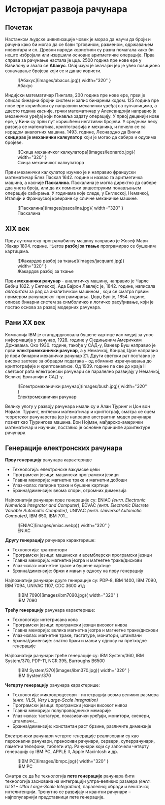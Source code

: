 # Историјат развоја рачунара

## Почетак

Настанком људске цивилизације човек је морао да научи да броји и рачуна како би
могао да се бави трговином, разменом, одржавањем инвентара и сл. Древни народи
користили су разна помагала како би нешто избројали или извршили основне
аритметичке операције. Прва справа за рачунање настала је цца. 2500 година пре
нове ере у Вавилону и звала се **Абакус**. Овај изум је значајан јер је увео
позиционо означавање бројева који се и данас користи.

<figure markdown>
  ![Абакус](images/abacus.jpg){ width="320" }
  <figcaption>Абакус</figcaption>
</figure>

Индијски математичар Пингала, 200 година пре нове ере, први је описао бинарни
бројни систем и запис бинарним кодом. 125 година пре нове ере коринћани су
направили механички уређај са зупчаницима, а двесто година касније, грчки
математичар у Александрији направио је механички уређај који понавља задату
операцију. У првој деценији нове ере, у Кини су први пут коришћени негативни
бројеви. У средњем веку развија се математика, криптографија и механика, и
почело се са израдом аналогних машина. 1493. године, Леонардно да Винчи
**скицирао је механички калкулатор** који је могао да сабира и одузима бројеве.

<figure markdown>
  ![Скица механичког калкулатора](images/leonardo.jpg){ width="320" }
  <figcaption>Скица механичког калкулатора</figcaption>
</figure>

Први механички калкулатор изумео је и направио француски математичар Блез
Паскал 1642. године и назвао га аритметичка машина, а касније **Паскалина**.
Паскалина је могла директно да сабере два унета броја, или да их помножи
вишеструким понављањем операције сабирања. У годинама које следе, у Енглеској,
Немачкој, Италији и Француској креиране су сличне механичке машине.

<figure markdown>
  ![Паскалина](images/pascalina.jpg){ width="320" }
  <figcaption>Паскалина</figcaption>
</figure>

## XIX век

Прву аутоматску програмабилну машину направио је Жозеф Мари Жакар 1804. године.
Његов **разбој за ткање** програмирао се бушеним картицама.

<figure markdown>
  ![Жакардов разбој за ткање](images/jacquard.jpg){ width="320" }
  <figcaption>Жакардов разбој за ткање</figcaption>
</figure>

Први **механички рачунар** - аналитичку машину, направио је Чарлс Бебиџ 1822. у
Енглеској. Ада Бајрон Лавлејс је, 1842. године, написала *алгоритам* за рад са
аналитичком машином , који се сматра првим примером рачунарског програмирања.
Џорџ Бул је, 1854. године, описао бинарни систем за симболичко и логичко
расуђивање, који је постао основа за развој модерних рачунара.

## Рани XX век

Компанија IBM је стандардизовала бушене картице као медиј за унос информација у
рачунар, 1928. године у Сједињеним Америчким Државама. Око 1930. године, такође
у САД-у, Ваневр Буш направио је први **електромеханички рачунар**, а у
Немачкој, Конрад Цузе направио је први бинарни механички рачунар Z1. Други
светски рат поставио је високе захтеве за обрадом података – од обимних
израчунавања до криптографије и криптоанализе. Од 1939. године па све до краја
II светског рата електронски рачунари се паралелно развијају у Немачкој,
Великој Британији и САД-у.

<figure markdown>
  ![Eлектромеханички рачунар](images/bush.jpg){ width="320" }
  <figcaption>Eлектромеханички рачунар</figcaption>
</figure>

Велику улогу у развоју рачунара имали су и Алан Тјуринг и Џон вон Нојман.
Тјуринг, енглески математичар и криптограф, сматра се оцем теоретског
рачунарства јер је направио апстрактни модел рачунара познат као Тјурингова
машина. Вон Нојман, мађарско-амерички математичар и научник, поставио је
основне принципе архитектуре рачунара.

## Генерације електронских рачунара

**Прву генерацију** рачунара карактерише

- Технологија: електронске вакумске цеви
- Програмски језици: машински програмски језици
- Главна меморија: магнетне траке и магнетни добоши
- Улаз-излаз: папирне траке и бушене картице
- Брзина/димензије: веома спори, огромних димензија

Најпознатији рачунари прве генерације су: ENIAC *(енгл. Electronic Numerical
Integrator and Computer)*, EDVAC *(енгл. Electronic Discrete Variable Automatic
Computer)*, UNIVAC *(енгл. Universal Automatic Computer)*, IBM 650, IBM 701…

<figure markdown>
  ![ENIAC](images/eniac.webp){ width="320" }
  <figcaption>ENIAC</figcaption>
</figure>

**Другу генерацију** рачунара карактерише:

- Технологија: транзистори
- Програмски језици: машински и асемблерски програмски језици
- Главна меморија: магнетна језгра и магнетне траке/дискови
- Улаз-излаз: магнетне траке и бушене картице
- Брзина/димензије: бржи и мањи у односу на прву генерацију

Најпознатији рачунари друге генерације су: PDP-8, IBM 1400, IBM 7090, IBM 7094,
UNIVAC 1107, CDC 3600 итд

<figure markdown>
  ![IBM 7090](images/ibm7090.jpg){ width="320" }
  <figcaption>IBM 7090</figcaption>
</figure>

**Трећу генерацију** рачунара карактерише:

- Технологија: интегрисана кола
- Програмски језици: програмски језици високог нивоа
- Главна меморија: велика магнетна језгра и магнетне траке/дискови
- Улаз-излаз: магнетне траке, тастатуре, монитори, штампачи
- Брзина/димензије: знатно бржи и мањи у односу на претходне генерације

Најпознатији рачунари треће генерације су: IBM System/360, IBM System/370,
PDP-11, NCR 395, Burroughs B6500

<figure markdown>
  ![IBM System/370](images/ibm370.jpg){ width="320" }
  <figcaption>IBM System/370</figcaption>
</figure>

**Четврту генерацију** рачунара карактерише:

- Технологија: микропроцесори - интеграција веома великих размера *(енгл. VLSI,
Very Large-Scale Integration)*
- Програмски језици: програмски језици високог нивоа
- Главна меморија: полупроводничкe меморијe
- Улаз-излаз: тастатуре, показивачки уређаји, монитори, скенери, штампачи…
- Брзина/димензије: константан раст брзине, различите димензије

Електронски рачунари четврте генерације реализовани су као персонални рачунари,
преносиви рачунари, сервери, суперрачунари, паметни телефони, таблети итд.
Рачунари који су започели четврту генерацију су IBM PC, APPLE II, Apple
Macintosh и др.

<figure markdown>
  ![IBM PC](images/ibmpc.jpg){ width="320" }
  <figcaption>IBM PC</figcaption>
</figure>

Сматра се да ће технологија **пете генерације** рачунара бити технологија
заснована на интеграцији ултра-великих размера *(енгл. ULSI – Ultra Large-Scale
Integration)*, паралелној обради и вештачкој интелигенцији. Тренутно се
развијају и квантни рачунари – најпопуларнији представници пете генерације.
